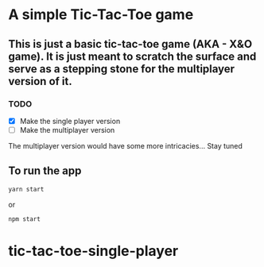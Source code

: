 # A simple Tic-Tac-Toe game

## This is just a basic tic-tac-toe game (AKA - X&O game). It is just meant to scratch the surface and serve as a stepping stone for the multiplayer version of it.

### TODO

- [x] Make the single player version
- [ ] Make the multiplayer version

The multiplayer version would have some more intricacies... Stay tuned

## To run the app

```js
yarn start
```

or

```js
npm start
```

# tic-tac-toe-single-player
